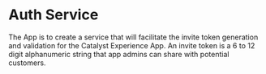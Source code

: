 # Auth Service 
The App is to create a service that will facilitate the invite token generation and validation
for the Catalyst Experience App. An invite token is a 6 to 12 digit alphanumeric string that app
admins can share with potential customers.
